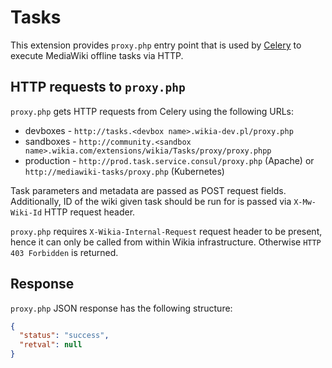 Tasks
=====

This extension provides `proxy.php` entry point that is used by [Celery](https://github.com/Wikia/celery-workers) to execute MediaWiki offline tasks via HTTP.

## HTTP requests to `proxy.php`

`proxy.php` gets HTTP requests from Celery using the following URLs:

* devboxes - `http://tasks.<devbox name>.wikia-dev.pl/proxy.php`
* sandboxes - `http://community.<sandbox name>.wikia.com/extensions/wikia/Tasks/proxy/proxy.phpp`
* production - `http://prod.task.service.consul/proxy.php` (Apache) or `http://mediawiki-tasks/proxy.php` (Kubernetes)

Task parameters and metadata are passed as POST request fields.
Additionally, ID of the wiki given task should be run for is passed via `X-Mw-Wiki-Id` HTTP request header.

`proxy.php` requires `X-Wikia-Internal-Request` request header to be present,
hence it can only be called from within Wikia infrastructure. Otherwise `HTTP 403 Forbidden` is returned.

## Response

`proxy.php` JSON response has the following structure:

```json
{
  "status": "success",
  "retval": null
}
```

